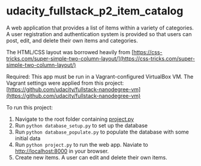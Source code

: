# udacity_fullstack_p2_item_catalog

A web application that provides a list of items within a variety of categories.
A user registration and authentication system is provided so that users can post, edit, and delete their own items and categories.

The HTML/CSS layout was borrowed heavily from [https://css-tricks.com/super-simple-two-column-layout/](https://css-tricks.com/super-simple-two-column-layout/)

Required: This app must be run in a Vagrant-configured VirtualBox VM. The Vagrant settings were applied from this project: [https://github.com/udacity/fullstack-nanodegree-vm](https://github.com/udacity/fullstack-nanodegree-vm)

To run this project:

1. Navigate to the root folder containing [project.py](project.py)
2. Run `python database_setup.py` to set up the database
3. Run `python database_populate.py` to populate the database with some initial data
4. Run `python project.py` to run the web app. Naviate to [http://localhost:8000](http://localhost:8000) in your browser.
5. Create new items. A user can edit and delete their own items.